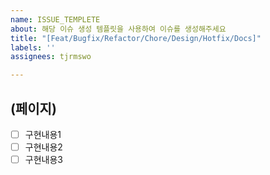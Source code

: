 ```yaml
---
name: ISSUE_TEMPLETE
about: 해당 이슈 생성 템플릿을 사용하여 이슈를 생성해주세요
title: "[Feat/Bugfix/Refactor/Chore/Design/Hotfix/Docs]"
labels: ''
assignees: tjrmswo

---
```


## (페이지)
- [ ] 구현내용1
- [ ] 구현내용2
- [ ] 구현내용3
